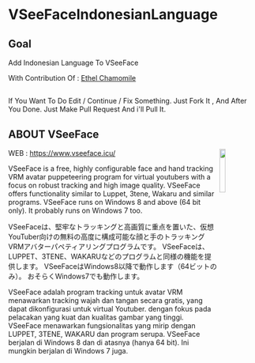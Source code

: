 # VSeeFaceIndonesianLanguage

## Goal

Add Indonesian Language To VSeeFace

With Contribution Of :
<a href="https://twitter.com/EthelChamomile">Ethel Chamomile</a>

## 

If You Want To Do Edit / Continue / Fix Something. 
Just Fork It , And After You Done.
Just Make Pull Request And i'll Pull It.


## ABOUT VSeeFace

<img src="https://www.vseeface.icu/assets/img/VSF.png" align="right" width="15%" height="15%" />

WEB :
https://www.vseeface.icu/


VSeeFace is a free, highly configurable face and hand tracking VRM avatar puppeteering program for virtual youtubers 
with a focus on robust tracking and high image quality. 
VSeeFace offers functionality similar to Luppet, 3tene, Wakaru and similar programs. 
VSeeFace runs on Windows 8 and above (64 bit only). It probably runs on Windows 7 too.

VSeeFaceは、堅牢なトラッキングと高画質に重点を置いた、仮想YouTuber向けの無料の高度に構成可能な顔と手のトラッキングVRMアバターパペティアリングプログラムです。 
VSeeFaceは、LUPPET、3TENE、WAKARUなどのプログラムと同様の機能を提供します。 
VSeeFaceはWindows8以降で動作します（64ビットのみ）。 おそらくWindows7でも動作します。


VSeeFace adalah program tracking untuk avatar VRM menawarkan tracking wajah dan tangan secara gratis, yang dapat dikonfigurasi untuk virtual Youtuber. 
dengan fokus pada pelacakan yang kuat dan kualitas gambar yang tinggi. 
VSeeFace menawarkan fungsionalitas yang mirip dengan LUPPET, 3TENE, WAKARU dan program serupa. 
VSeeFace berjalan di Windows 8 dan di atasnya (hanya 64 bit). Ini mungkin berjalan di Windows 7 juga.